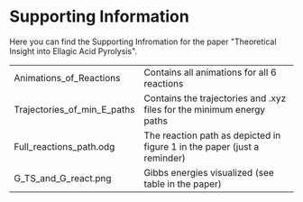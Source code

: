 # Supporting Information

Here you can find the Supporting Infromation for the paper "Theoretical Insight into Ellagic Acid Pyrolysis". <br>

<table>
  <tr>
    <td>Animations_of_Reactions</td>
    <td>Contains all animations for all 6 reactions</td>
  </tr>
  <tr>
    <td>Trajectories_of_min_E_paths</td>
    <td>Contains the trajectories and .xyz files for the minimum energy paths</td>
  </tr>
  <tr>
    <td>Full_reactions_path.odg</td>
    <td>The reaction path as depicted in figure 1 in the paper (just a reminder)</td>
  </tr>
  <tr>
    <td>G_TS_and_G_react.png</td>
    <td>Gibbs energies visualized (see table in the paper)</td>
  </tr>
</table>


